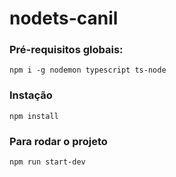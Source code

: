 # nodets-canil

### Pré-requisitos globais:
`npm i -g nodemon typescript ts-node`

### Instação
`npm install `

### Para rodar o projeto
`npm run start-dev`